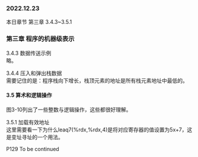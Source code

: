 ### 2022.12.23
本日章节 第三章 3.4.3~3.5.1

### 第三章 程序的机器级表示    
3.4.3 数据传送示例  
略。  

3.4.4 压入和弹出栈数据  
需要记住的是：程序栈向下增长，栈顶元素的地址是所有栈元素地址中最低的。  

#### 3.5 算术和逻辑操作  
图3-10列出了一些整数与逻辑操作，这些都很好理解。

3.5.1 加载有效地址  
这里需要看一下为什么leaq7(%rdx,%rdx,4)是将对应寄存器的值设置为5x+7，这是变址寻址的一个用法。  

P129 To be continued